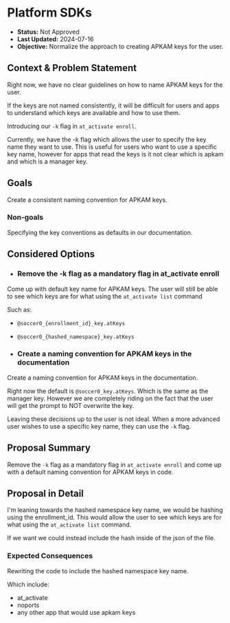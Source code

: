 # Platform SDKs

* **Status:** Not Approved
* **Last Updated:** 2024-07-16
* **Objective:** Normalize the approach to creating APKAM keys for the user.

## Context & Problem Statement

Right now, we have no clear guidelines on how to name APKAM keys for the user.

If the keys are not named consistently, it will be difficult for users
 and apps to understand which keys are available and how to use them.

Introducing our `-k` flag in `at_activate enroll`.

Currently, we have the -k flag which allows the user to specify the key name
they want to use. This is useful for users who want to use a specific key
name, however for apps that read the keys is it not clear which is apkam
and which is a manager key.

## Goals

Create a consistent naming convention for APKAM keys.

### Non-goals

Specifying the key conventions as defaults in our documentation.

## Considered Options

* ### Remove the -k flag as a mandatory flag in at_activate enroll

Come up with default key name for APKAM keys. The user will still be able
to see which keys are for what using the `at_activate list` command

Such as:
* `@soccer0_{enrollment_id}_key.atKeys`
* `@soccer0_{hashed_namespace}_key.atKeys`


* ### Create a naming convention for APKAM keys in the documentation

Create a naming convention for APKAM keys in the documentation.

Right now the default is `@soccer0_key.atKeys`. Which is the same as
the manager key. However we are completely riding on the fact that
the user will get the prompt to NOT overwrite the key.

Leaving these decisions up to the user is not ideal. When a more
advanced user wishes to use a specific key name, they can use the `-k` flag.

## Proposal Summary

Remove the `-k` flag as a mandatory flag in `at_activate enroll` and come up
 with a default naming convention for APKAM keys in code.

## Proposal in Detail

I'm leaning towards the hashed namespace key name, we would be hashing using the enrollment_id. This would allow the user to see which keys are for what using the `at_activate list` command.

If we want we could instead include the hash inside of the json of the file.

### Expected Consequences

Rewriting the code to include the hashed namespace key name.

Which include:
* at_activate
* noports
* any other app that would use apkam keys
